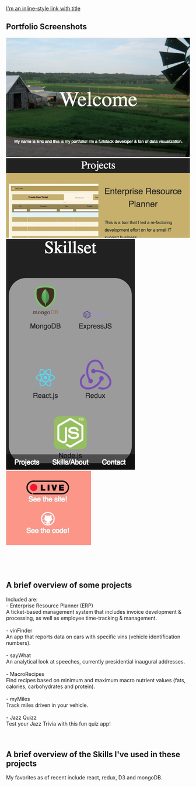 [I'm an inline-style link with title](https://imaginelife.github.io/portfolio/ "Live Porfolio Here!")

## Portfolio Screenshots
![Welcome Screenshot](imgs/port/welcome.jpg "Welcome Screenshot")
![Projects Screenshot](imgs/port/projects.jpg "Projects ScreenShot")
![Responsive Screenshot](imgs/port/responsive.jpg "Responsive Design")
![Links Screenshot](imgs/port/links.jpg "Links to Live apps")

</br></br></br>
## A brief overview of some projects 
Included are:</br>
	- Enterprise Resource Planner (ERP)</br>
		A ticket-based management system that includes invoice development & processing, as well as employee time-tracking & management.</br></br>
	- vinFinder</br>
		An app that reports data on cars with specific vins (vehicle identification numbers).</br></br>
	- sayWhat</br>
		An analytical look at speeches, currently presidential inaugural addresses.</br></br>
	- MacroRecipes</br>
		Find recipes based on minimum and maximum macro nutrient values (fats, calories, carbohydrates and protein).</br></br>
	- myMiles</br>
		Track miles driven in your vehicle.</br></br>
	- Jazz Quizz</br>
		Test your Jazz Trivia with this fun quiz app!</br></br></br>

## A brief overview of the Skills I've used in these projects
My favorites as of recent include react, redux, D3 and mongoDB.